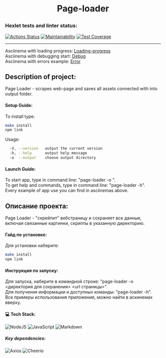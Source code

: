 # <p align=center> Page-loader </p> 
### Hexlet tests and linter status:
[![Actions Status](https://github.com/ViktorFAlex/backend-project-4/workflows/hexlet-check/badge.svg)](https://github.com/ViktorFAlex/backend-project-4/actions)
[![Maintainability](https://api.codeclimate.com/v1/badges/dca3b6bfe7da0d7f91c7/maintainability)](https://codeclimate.com/github/ViktorFAlex/backend-project-4/maintainability)
[![Test Coverage](https://api.codeclimate.com/v1/badges/dca3b6bfe7da0d7f91c7/test_coverage)](https://codeclimate.com/github/ViktorFAlex/backend-project-4/test_coverage)
***
Asciinema with loading progress: [Loading-progress](https://asciinema.org/a/571588)  
Asciinema with debugging start: [Debug](https://asciinema.org/a/570874)  
Asciinema with errors example: [Error](https://asciinema.org/a/571242)
## Description of project:
Page Loader - scrapes web-page and saves all assets connected with into output folder.
#### Setup Guide: 
To install type:  
```bash
make install
npm link
```  
Usage:  
```bash  
  -V, --version   output the current version
  -h, --help      output help message
  -o  --output    choose output directory
```  

#### Launch Guide:
To start app, type in command line: "page-loader -o <folder to save> <url to scrap>".    
To get help and commands, type in command line: "page-loader -h".    
Every example of app use you can find in asciinemas above.        
## Описание проекта:
Page Loader - "скрейпит" вебстраницу и сохраняет все данные, включая связанные картинки, скрипты в указанную директорию.
#### Гайд по установке: 
Для установки наберите:  
```bash
make install
npm link
```
#### Инструкция по запуску: 
Для запуска, наберите в командной строке: "page-loader -o <директория для сохранения> <url страницы>".    
Для получения информации и доступных команды: "page-loader -h".    
Все примеры использования приложения, можно найти в аскинемах вверху.      

#### 💻 Tech Stack:  
![NodeJS](https://img.shields.io/badge/node.js-%23339933.svg?&style=flat-square&logo=node.js&logoColor=white) ![JavaScript](https://img.shields.io/badge/javascript-%23323330.svg?style=flat-square&logo=javascript&logoColor=%23F7DF1E) ![Markdown](https://img.shields.io/badge/markdown-%23000000.svg?style=flat-square&logo=markdown&logoColor=white)
##### Key dependencies:
![Axios](https://img.shields.io/badge/Axios-purple?style=flat-square&logo=axios&badgeColor=FFFFFF) ![Cheerio](https://img.shields.io/badge/Cheerio.js-orange?style=flat-square&logo=cheerio.jsjs&badgeColor=FFFFFF)
